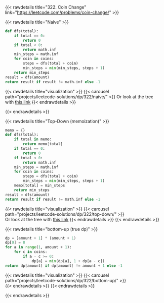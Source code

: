 {{< rawdetails title="322. Coin Change" link="https://leetcode.com/problems/coin-change/" >}}


{{< rawdetails title="Naive" >}}
```python
def dfs(total):
    if total == 0:
        return 0
    if total < 0:
        return math.inf
    min_steps = math.inf
    for coin in coins:
        steps = dfs(total + coin)
        min_steps = min(min_steps, steps + 1)            
    return min_steps
result = dfs(amount)
return result if result != math.inf else -1
```

{{< rawdetails title="visualization" >}}
	{{< carousel path="projects/leetcode-solutions/dp/322/naive/" >}}
Or look at the tree with [this link]()
{{< endrawdetails >}}

{{< endrawdetails >}}



{{< rawdetails title="Top-Down (memoization)" >}}
```python
memo = {}
def dfs(total):
    if total in memo:
        return memo[total]
    if total == 0:
        return 0
    if total < 0:
        return math.inf
    min_steps = math.inf
    for coin in coins:
        steps = dfs(total + coin)
        min_steps = min(min_steps, steps + 1)            
    memo[total] = min_steps
    return min_steps
result = dfs(amount)
return result if result != math.inf else -1
```
{{< rawdetails title="visualization" >}}
	{{< carousel path="projects/leetcode-solutions/dp/322/top-down/" >}}	
Or look at the tree with [this link]()
{{< endrawdetails >}}
{{< endrawdetails >}}



{{< rawdetails title="bottom-up (true dp)" >}}
```python
dp = [amount + 1] * (amount + 1)
dp[0] = 0
for a in range(1, amount + 1):
    for c in coins:
        if a - c >= 0:
            dp[a] = min(dp[a], 1 + dp[a - c])
return dp[amount] if dp[amount] != amount + 1 else -1
```
{{< rawdetails title="visualization" >}}
	{{< carousel path="projects/leetcode-solutions/dp/322/bottom-up/" >}}	
{{< endrawdetails >}}
{{< endrawdetails >}}



{{< endrawdetails >}}